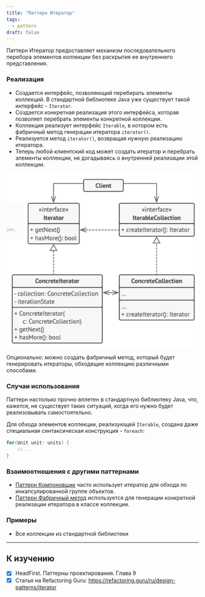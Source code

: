 ```yaml
---
title: "Паттерн Итератор"
tags:
  - pattern
draft: false
---
```


Паттерн Итератор предоставляет механизм последовательного перебора элементов коллекции без раскрытия ее внутреннего представления.

### Реализация
- Создается интерфейс, позволяющий перебирать элементы коллекций. В стандартной библиотеке Java уже существует такой интерфейс - `Iterator`.
- Создается конкретная реализация этого интерфейса, которая позволяет перебрать элементы конкретной коллекции.
- Коллекция реализует интерфейс `Iterable`, в котором есть фабричный метод генерации итератора `iterator()`.
- Реализуется метод `iterator()`, возвращая нужную реализацию итератора.
- Теперь любой клиентский код может создать итератор и перебрать элементы коллекции, не догадываясь о внутренней реализации этой коллекции.

![iterator](../../images/iterator_pattern.png)

Опционально: можно создать фабричный метод, который будет генерировать итераторы, обходящие коллекцию различными способами.

### Случаи использования

Паттерн настолько прочно вплетен в стандартную библиотеку Java, что, кажется, не существует таких ситуаций, когда его нужно будет реализовывать самостоятельно.

Для обхода элементов коллекции, реализующей `Iterable`, создана даже специальная синтаксическая конструкция - `foreach`:
```java
for(Unit unit: units) {
    //...
}
```

### Взаимоотношения с другими паттернами
- [Паттерн Компоновщик](composite.md) часто использует итератор для обхода по инкапсулированной группе объектов.
- [Паттерн Фабричный метод](factory_method.md) используется для генерации конкретной реализации итератора в классе коллекции.

### Примеры
- Все коллекции из стандартной библиотеки

---
## К изучению
- [X] HeadFirst. Паттерны проектирования. Глава 9
- [X] Статья на Refactoring Guru: https://refactoring.guru/ru/design-patterns/iterator